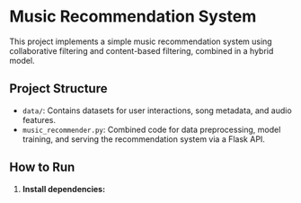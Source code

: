 # Music Recommendation System

This project implements a simple music recommendation system using collaborative filtering and content-based filtering, combined in a hybrid model.

## Project Structure

- `data/`: Contains datasets for user interactions, song metadata, and audio features.
- `music_recommender.py`: Combined code for data preprocessing, model training, and serving the recommendation system via a Flask API.

## How to Run

1. **Install dependencies:**
